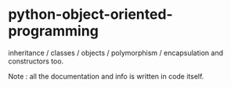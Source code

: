 # python-object-oriented-programming
inheritance / classes / objects / polymorphism / encapsulation and constructors too.

Note : all the documentation and info is written in code itself.
